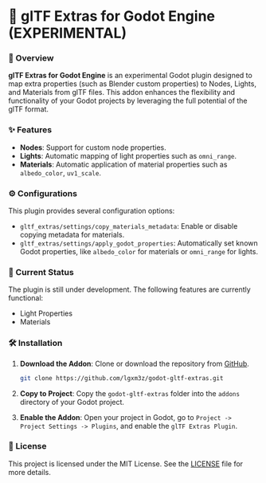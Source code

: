 # 🤖 glTF Extras for Godot Engine (EXPERIMENTAL)

### 🌟 Overview

**glTF Extras for Godot Engine** is an experimental Godot plugin designed to map extra properties (such as Blender custom properties) to Nodes, Lights, and Materials from glTF files. This addon enhances the flexibility and functionality of your Godot projects by leveraging the full potential of the glTF format.

### ✨ Features

- **Nodes**: Support for custom node properties.
- **Lights**: Automatic mapping of light properties such as `omni_range`.
- **Materials**: Automatic application of material properties such as `albedo_color`, `uv1_scale`.

### ⚙️ Configurations

This plugin provides several configuration options:

- `gltf_extras/settings/copy_materials_metadata`: Enable or disable copying metadata for materials.
- `gltf_extras/settings/apply_godot_properties`: Automatically set known Godot properties, like `albedo_color` for materials or `omni_range` for lights.

### 🚧 Current Status

The plugin is still under development. The following features are currently functional:

- Light Properties
- Materials

### 🛠️ Installation

1. **Download the Addon**: Clone or download the repository from [GitHub](https://github.com/lgxm3z/godot-gltf-extras).
    ```bash
    git clone https://github.com/lgxm3z/godot-gltf-extras.git
    ```

2. **Copy to Project**: Copy the `godot-gltf-extras` folder into the `addons` directory of your Godot project.

3. **Enable the Addon**: Open your project in Godot, go to `Project -> Project Settings -> Plugins`, and enable the `glTF Extras Plugin`.

### 📜 License

This project is licensed under the MIT License. See the [LICENSE](https://github.com/lgxm3z/godot-gltf-extras/blob/main/LICENSE) file for more details.
